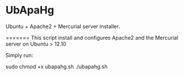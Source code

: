 UbApaHg
=======

Ubuntu + Apache2 + Mercurial server installer.

=======
This script install and configures Apache2 and the Mercurial server on Ubuntu > 12.10

Simply run:

sudo chmod +x ubapahg.sh
./ubapahg.sh
